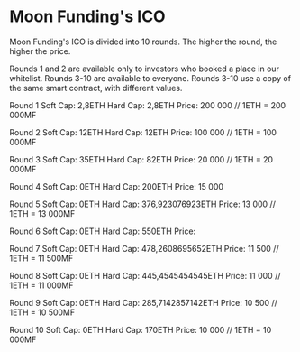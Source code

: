 # Moon Funding's ICO

Moon Funding's ICO is divided into 10 rounds. The higher the round, the higher the price.

Rounds 1 and 2 are available only to investors who booked a place in our whitelist.
Rounds 3-10 are available to everyone.
Rounds 3-10 use a copy of the same smart contract, with different values.

Round 1
Soft Cap: 2,8ETH
Hard Cap: 2,8ETH
Price: 200 000 // 1ETH = 200 000MF

Round 2
Soft Cap: 12ETH
Hard Cap: 12ETH
Price: 100 000 // 1ETH = 100 000MF

Round 3
Soft Cap: 35ETH
Hard Cap: 82ETH
Price: 20 000 // 1ETH = 20 000MF

Round 4
Soft Cap: 0ETH
Hard Cap: 200ETH
Price: 15 000

Round 5
Soft Cap: 0ETH
Hard Cap: 376,923076923ETH
Price: 13 000 // 1ETH = 13 000MF

Round 6
Soft Cap: 0ETH
Hard Cap: 550ETH
Price:

Round 7
Soft Cap: 0ETH
Hard Cap: 478,2608695652ETH
Price: 11 500 // 1ETH = 11 500MF

Round 8
Soft Cap: 0ETH
Hard Cap: 445,4545454545ETH
Price: 11 000 // 1ETH = 11 000MF

Round 9
Soft Cap: 0ETH
Hard Cap: 285,7142857142ETH
Price: 10 500 // 1ETH = 10 500MF

Round 10
Soft Cap: 0ETH
Hard Cap: 170ETH
Price: 10 000 // 1ETH = 10 000MF

